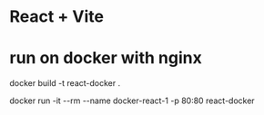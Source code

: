 # React + Vite

# run on docker with nginx

docker build -t react-docker .

docker run -it --rm --name docker-react-1 -p 80:80 react-docker
